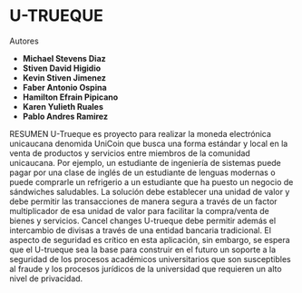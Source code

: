 # U-TRUEQUE
Autores 
* **Michael Stevens Diaz** 
* **Stiven David Higidio**
* **Kevin Stiven Jimenez** 
* **Faber Antonio Ospina**
* **Hamilton Efrain Pipicano** 
* **Karen Yulieth Ruales**
* **Pablo Andres Ramirez** 

RESUMEN
U-Trueque es proyecto para realizar la moneda electrónica unicaucana denomida UniCoin que busca una forma estándar y local 
en la venta de productos y servicios entre miembros de la comunidad unicaucana. Por ejemplo, un estudiante de ingeniería de
sistemas puede pagar por una clase de inglés de un estudiante de lenguas modernas o puede comprarle un refrigerio a un estudiante
que ha puesto un negocio de sándwiches saludables. La solución debe establecer una unidad de valor y debe permitir las transacciones 
de manera segura a través de un factor multiplicador de esa unidad de valor para facilitar la compra/venta de bienes y servicios. Cancel changes
U-trueque debe permitir además el intercambio de divisas a través de una entidad bancaria tradicional. El aspecto de seguridad es 
crítico en esta aplicación, sin embargo, se espera que el U-trueque sea la base para construir en el futuro un soporte a la seguridad
de los procesos académicos universitarios que son susceptibles al fraude y los procesos jurídicos de la universidad que requieren un 
alto nivel de privacidad.
